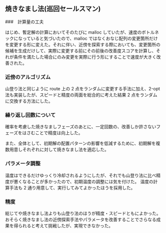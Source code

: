 ## 焼きなまし法(巡回セールスマン)

###　計算量の工夫

はじめ、暫定解の計算においてそのたびに malloc していたが、速度のボトルネックになっていると気づいたので、malloc ではなくおなじ配列の変更箇所だけを変更する形に変えた。それに伴い、近傍を探索する際においても、変更箇所の候補を生成だけして、実際に変更する前にその前後の改善度スコアを計算し、それが条件を満たした場合にのみ変更を実際に行う形にすることで速度が大きく改善された。

### 近傍のアルゴリズム

山登り法と同じように route 上の 2 点をランダムに変更する手法に加え、2-opt 法も実装したが、スピードと精度の両面を総合的に考えた結果 2 点をランダムに交換する方法にした。

### 繰り返し回数について

確率を考慮した焼きなましフェーズのあとに、一定回数の、改善しか許さないフェーズをはさむことで精度は向上した。

また、全体として、初期解の配置パターンの影響を低減するために、初期解を複数用意しそれぞれに対して焼きなまし法を適応した。

### パラメータ調整

温度はできるだけゆっくり冷却されるようにしたが、それでも山登り法に比べ精度が悪くなることが多かったので、初期温度の調整には気を付けた。
温度の計算手法も 2 通り用意して、実行してみてよかったほうを採用した。

### 精度

総じてや焼きなまし法よりも山登り法のほうが精度・スピードともによかった。
おそらく焼きなまし法の近傍探索手法やパラメータを改善することでさらなる成果を得られると考えて挑戦したが、実現できなかった。
